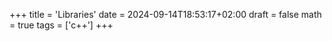 +++
title = 'Libraries'
date = 2024-09-14T18:53:17+02:00
draft = false
math = true
tags = ['c++']
+++
